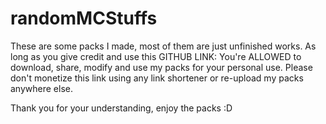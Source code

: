 # randomMCStuffs
These are some packs I made, most of them are just unfinished works.
As long as you give credit and use this GITHUB LINK:
You're ALLOWED to download, share, modify and use my packs for your personal use.
Please don't monetize this link using any link shortener or re-upload my packs anywhere else.

Thank you for your understanding, enjoy the packs :D

